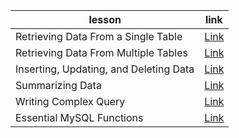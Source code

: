 | lesson                                 | link                                                                                       |
| -------------------------------------- | ------------------------------------------------------------------------------------------ |
| Retrieving Data From a Single Table    | [Link](./retrieving-data-from-a-single-table.md "Retrieving Data From a Single Table ")    |
| Retrieving Data From Multiple Tables   | [Link](./retrieving-data-from-multiple-tables.md "Retrieving Data From Multiple Tables")   |
| Inserting, Updating, and Deleting Data | [Link](./inserting-updating-and-deleting-data.md "Inserting, Updating, and Deleting Data") |
| Summarizing Data                       | [Link](./summarizing-data.md "Summarizing Data")                                           |
| Writing Complex Query                  | [Link](./writing-complex-query.md "Writing Complex Query")                                 |
| Essential MySQL Functions              | [Link](./essential-mysql-functions.md "Essential MySQL Functions")                         |
